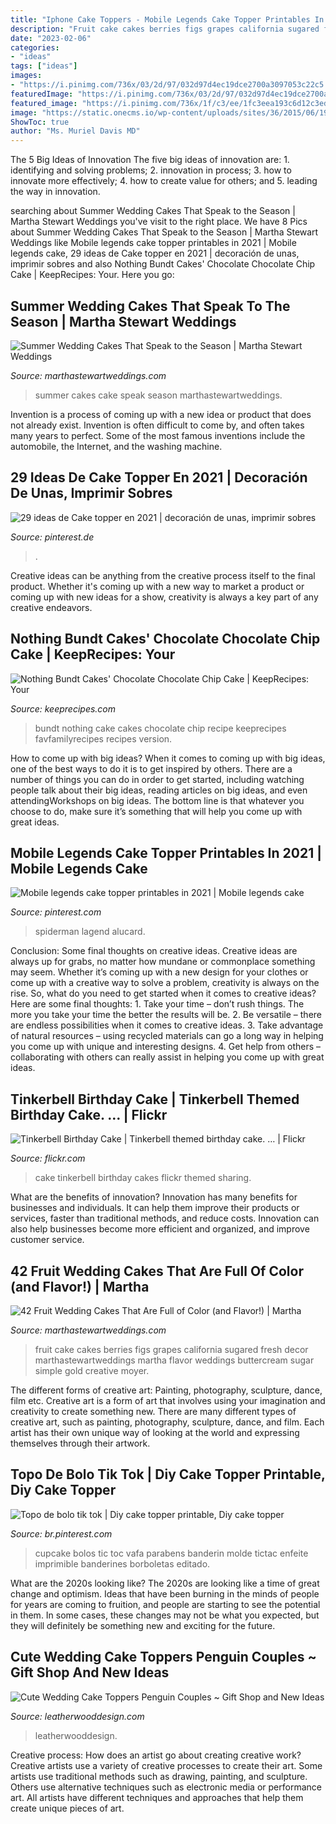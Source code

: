```yaml
---
title: "Iphone Cake Toppers - Mobile Legends Cake Topper Printables In 2021"
description: "Fruit cake cakes berries figs grapes california sugared fresh decor marthastewartweddings martha flavor weddings buttercream sugar simple gold creative moyer"
date: "2023-02-06"
categories:
- "ideas"
tags: ["ideas"]
images:
- "https://i.pinimg.com/736x/03/2d/97/032d97d4ec19dce2700a3097053c22c5.jpg"
featuredImage: "https://i.pinimg.com/736x/03/2d/97/032d97d4ec19dce2700a3097053c22c5.jpg"
featured_image: "https://i.pinimg.com/736x/1f/c3/ee/1fc3eea193c6d12c3edf989bec321da4.jpg"
image: "https://static.onecms.io/wp-content/uploads/sites/36/2015/06/19013205/summer-wedding-cakes-brett-hickman-0718.jpg"
ShowToc: true
author: "Ms. Muriel Davis MD"
---
```



The 5 Big Ideas of Innovation
The five big ideas of innovation are: 1. identifying and solving problems; 2. innovation in process; 3. how to innovate more effectively; 4. how to create value for others; and 5. leading the way in innovation.

	

		
searching about Summer Wedding Cakes That Speak to the Season | Martha Stewart Weddings you've visit to the right place. We have 8 Pics about Summer Wedding Cakes That Speak to the Season | Martha Stewart Weddings like Mobile legends cake topper printables in 2021 | Mobile legends cake, 29 ideas de Cake topper en 2021 | decoración de unas, imprimir sobres and also Nothing Bundt Cakes&#039; Chocolate Chocolate Chip Cake | KeepRecipes: Your. Here you go:
		
    
## Summer Wedding Cakes That Speak To The Season | Martha Stewart Weddings

<img loading=lazy src="https://static.onecms.io/wp-content/uploads/sites/36/2015/06/19013205/summer-wedding-cakes-brett-hickman-0718.jpg" onerror="this.onerror=null;this.src='https://tse2.mm.bing.net/th?id=OIP.bi5ygXtXiJ1lYlDiZvrgdwHaLG&amp;pid=15.1';" alt="Summer Wedding Cakes That Speak to the Season | Martha Stewart Weddings">

_Source: marthastewartweddings.com_

>summer cakes cake speak season marthastewartweddings. 

	

Invention is a process of coming up with a new idea or product that does not already exist. Invention is often difficult to come by, and often takes many years to perfect. Some of the most famous inventions include the automobile, the Internet, and the washing machine.

    
## 29 Ideas De Cake Topper En 2021 | Decoración De Unas, Imprimir Sobres

<img loading=lazy src="https://i.pinimg.com/236x/94/7a/8c/947a8ca6eaa1d98846386b4b2e31e925.jpg" onerror="this.onerror=null;this.src='https://tse3.mm.bing.net/th?id=OIP.6fpTyU2ZSy8LMHw7zfaFiwAAAA&amp;pid=15.1';" alt="29 ideas de Cake topper en 2021 | decoración de unas, imprimir sobres">

_Source: pinterest.de_

>. 

	

Creative ideas can be anything from the creative process itself to the final product. Whether it's coming up with a new way to market a product or coming up with new ideas for a show, creativity is always a key part of any creative endeavors.

    
## Nothing Bundt Cakes&#039; Chocolate Chocolate Chip Cake | KeepRecipes: Your

<img loading=lazy src="http://keeprecipes.com/sites/keeprecipes/files/13047_1385272756_0.jpg" onerror="this.onerror=null;this.src='https://tse4.mm.bing.net/th?id=OIP._1Oky33RBh2mp1RtgtIbKwHaJ_&amp;pid=15.1';" alt="Nothing Bundt Cakes&#039; Chocolate Chocolate Chip Cake | KeepRecipes: Your">

_Source: keeprecipes.com_

>bundt nothing cake cakes chocolate chip recipe keeprecipes favfamilyrecipes recipes version. 

	

How to come up with big ideas?
When it comes to coming up with big ideas, one of the best ways to do it is to get inspired by others. There are a number of things you can do in order to get started, including watching people talk about their big ideas, reading articles on big ideas, and even attendingWorkshops on big ideas. The bottom line is that whatever you choose to do, make sure it’s something that will help you come up with great ideas.

    
## Mobile Legends Cake Topper Printables In 2021 | Mobile Legends Cake

<img loading=lazy src="https://i.pinimg.com/736x/1f/c3/ee/1fc3eea193c6d12c3edf989bec321da4.jpg" onerror="this.onerror=null;this.src='https://tse3.mm.bing.net/th?id=OIP.rsLNut0UjrZtxJSgQBld7gHaLF&amp;pid=15.1';" alt="Mobile legends cake topper printables in 2021 | Mobile legends cake">

_Source: pinterest.com_

>spiderman lagend alucard. 

	

Conclusion: Some final thoughts on creative ideas.
Creative ideas are always up for grabs, no matter how mundane or commonplace something may seem. Whether it’s coming up with a new design for your clothes or come up with a creative way to solve a problem, creativity is always on the rise. So, what do you need to get started when it comes to creative ideas? Here are some final thoughts: 1. Take your time – don’t rush things. The more you take your time the better the results will be. 2. Be versatile – there are endless possibilities when it comes to creative ideas. 3. Take advantage of natural resources – using recycled materials can go a long way in helping you come up with unique and interesting designs. 4. Get help from others – collaborating with others can really assist in helping you come up with great ideas. 
    
## Tinkerbell Birthday Cake | Tinkerbell Themed Birthday Cake. … | Flickr

<img loading=lazy src="http://farm9.staticflickr.com/8233/8580894761_ea358b8ef0_z.jpg" onerror="this.onerror=null;this.src='https://tse3.mm.bing.net/th?id=OIP.swU1b9xJW_FgeIAia1I7yQHaJ4&amp;pid=15.1';" alt="Tinkerbell Birthday Cake | Tinkerbell themed birthday cake. … | Flickr">

_Source: flickr.com_

>cake tinkerbell birthday cakes flickr themed sharing. 

	

What are the benefits of innovation?
Innovation has many benefits for businesses and individuals. It can help them improve their products or services, faster than traditional methods, and reduce costs. Innovation can also help businesses become more efficient and organized, and improve customer service.

    
## 42 Fruit Wedding Cakes That Are Full Of Color (and Flavor!) | Martha

<img loading=lazy src="https://static.onecms.io/wp-content/uploads/sites/36/2011/07/18221627/hana-olu-wedding-california-cake-1003411014-s113034.jpg" onerror="this.onerror=null;this.src='https://tse2.mm.bing.net/th?id=OIP.PVoTfwJOqNQFcMkt3ar_7gHaJQ&amp;pid=15.1';" alt="42 Fruit Wedding Cakes That Are Full of Color (and Flavor!) | Martha">

_Source: marthastewartweddings.com_

>fruit cake cakes berries figs grapes california sugared fresh decor marthastewartweddings martha flavor weddings buttercream sugar simple gold creative moyer. 

	

The different forms of creative art: Painting, photography, sculpture, dance, film etc.
Creative art is a form of art that involves using your imagination and creativity to create something new. There are many different types of creative art, such as painting, photography, sculpture, dance, and film. Each artist has their own unique way of looking at the world and expressing themselves through their artwork.

    
## Topo De Bolo Tik Tok | Diy Cake Topper Printable, Diy Cake Topper

<img loading=lazy src="https://i.pinimg.com/736x/03/2d/97/032d97d4ec19dce2700a3097053c22c5.jpg" onerror="this.onerror=null;this.src='https://tse2.mm.bing.net/th?id=OIP.-HTcKefwotL3JzG9z_LCVAHaJ3&amp;pid=15.1';" alt="Topo de bolo tik tok | Diy cake topper printable, Diy cake topper">

_Source: br.pinterest.com_

>cupcake bolos tic toc vafa parabens banderin molde tictac enfeite imprimible banderines borboletas editado. 

	

What are the 2020s looking like?
The 2020s are looking like a time of great change and optimism. Ideas that have been burning in the minds of people for years are coming to fruition, and people are starting to see the potential in them. In some cases, these changes may not be what you expected, but they will definitely be something new and exciting for the future.

    
## Cute Wedding Cake Toppers Penguin Couples ~ Gift Shop And New Ideas

<img loading=lazy src="https://leatherwooddesign.com/wp-content/uploads/2018/05/61ZmKaagHVL._SL1267_.jpg" onerror="this.onerror=null;this.src='https://tse3.mm.bing.net/th?id=OIP.anEskKmRpdGsHLNoDCT_fAHaF2&amp;pid=15.1';" alt="Cute Wedding Cake Toppers Penguin Couples ~ Gift Shop and New Ideas">

_Source: leatherwooddesign.com_

>leatherwooddesign. 

	

Creative process: How does an artist go about creating creative work?
Creative artists use a variety of creative processes to create their art. Some artists use traditional methods such as drawing, painting, and sculpture. Others use alternative techniques such as electronic media or performance art. All artists have different techniques and approaches that help them create unique pieces of art.


